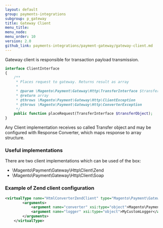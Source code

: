 ```yaml
---
layout: default
group: payments-integrations
subgroup: p_gateway
title: Gateway Client
menu_title: 
menu_node: 
menu_order: 10
version: 2.0
github_link: payments-integrations/payment-gateway/gateway-client.md
---
```


Gateway client is responsible for transaction payload transmission.
```php
interface ClientInterface
{
    /**
     * Places request to gateway. Returns result as array
     *
     * @param \Magento\Payment\Gateway\Http\TransferInterface $transferObject
     * @return array
     * @throws \Magento\Payment\Gateway\Http\ClientException
     * @throws \Magento\Payment\Gateway\Http\ConverterException
     */
    public function placeRequest(TransferInterface $transferObject);
}
```

Any Client implementation receives so called Transfer object and may be configured with Response Converter, which maps response to array structure.

### Useful implementations
There are two client implementations which can be used of the box:

* \Magento\Payment\Gateway\Http\Client\Zend
* \Magento\Payment\Gateway\Http\Client\Soap

### Example of Zend client configuration

```xml
<virtualType name="HtmlConverterZendClient" type="Magento\Payment\Gateway\Http\Client\Zend">
        <arguments>
            <argument name="converter" xsi:type="object">Magento\Payment\Gateway\Http\Converter\HtmlFormConverter</argument>
            <argument name="logger" xsi:type="object">MyCustomLogger</argument>
        </arguments>
    </virtualType>
```
